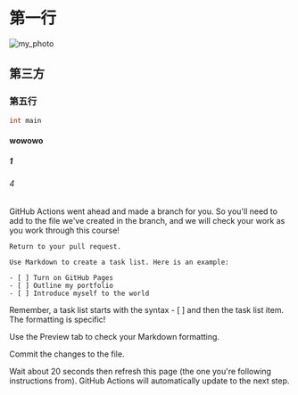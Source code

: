 # 第一行
![my_photo](https://octodex.github.com/images/yaktocat.png_)
## 第三方

### 第五行

```c
int main
```

#### wowowo

##### 1

###### 4
GitHub Actions went ahead and made a branch for you. So you'll need to add to the file we've created in the branch, and we will check your work as you work through this course!

    Return to your pull request.

    Use Markdown to create a task list. Here is an example:

    - [ ] Turn on GitHub Pages
    - [ ] Outline my portfolio
    - [ ] Introduce myself to the world

Remember, a task list starts with the syntax - [ ] and then the task list item. The formatting is specific!

Use the Preview tab to check your Markdown formatting.

Commit the changes to the file.

Wait about 20 seconds then refresh this page (the one you're following instructions from). GitHub Actions will automatically update to the next step.

